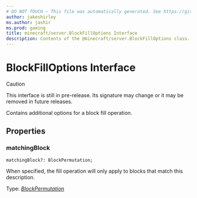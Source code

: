 ```yaml
---
# DO NOT TOUCH — This file was automatically generated. See https://github.com/mojang/minecraftapidocsgenerator to modify descriptions, examples, etc.
author: jakeshirley
ms.author: jashir
ms.prod: gaming
title: minecraft/server.BlockFillOptions Interface
description: Contents of the @minecraft/server.BlockFillOptions class.
---
```

# BlockFillOptions Interface

> [!CAUTION]
> This interface is still in pre-release.  Its signature may change or it may be removed in future releases.

Contains additional options for a block fill operation.

## Properties

### **matchingBlock**
`matchingBlock?: BlockPermutation;`

When specified, the fill operation will only apply to blocks that match this description.

Type: [*BlockPermutation*](BlockPermutation.md)

